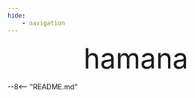 ```yaml
---
hide:
    - navigation
---
```


<style>
.md-content .md-typeset h1 {
    display: none;
}

.readme {
    display: none!important;
}
</style>

<div style="display: flex; align-items: center; justify-content: center;">
    <span style="margin-left: 10px; font-size: 4em;">hamana</span>
</div>

--8<-- "README.md"